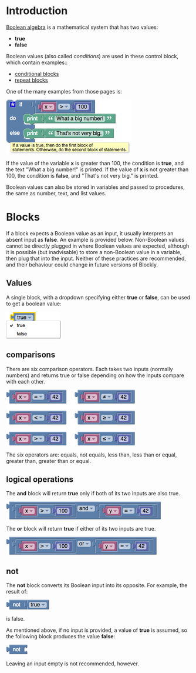 
# Introduction

[Boolean algebra](https://en.wikipedia.org/wiki/Boolean_algebra) is a mathematical system that has two values:
  * **true**
  * **false**

Boolean values (also called _conditions_) are used in these control block, which contain examples::
  * [conditional blocks](IfElse)
  * [repeat blocks](Loops#repeat)

One of the many examples from those pages is:

![](if-else.png)

If the value of the variable **x** is greater than 100, the condition is **true**, and the text "What a big number!" is printed.  If the value of **x** is not greater than 100, the condition is **false**, and "That's not very big." is printed.

Boolean values can also be stored in variables and passed to procedures, the same as number, text, and list values.

# Blocks

If a block expects a Boolean value as an input, it usually interprets an absent input as **false**.  An example is provided below.  Non-Boolean values cannot be directly plugged in where Boolean values are expected, although it is possible (but inadvisable) to store a non-Boolean value in a variable, then plug that into the input.  Neither of these practices are recommended, and their behaviour could change in future versions of Blockly.

## Values

A single block, with a dropdown specifying either **true** or **false**, can be used to get a boolean value:

![](logic-true-false.png)

## comparisons

There are six comparison operators.  Each takes two inputs (normally numbers) and returns true or false depending on how the inputs compare with each other.

![](logic-compare.png)

The six operators are: equals, not equals, less than, less than or equal, greater than, greater than or equal.

## logical operations

The **and** block will return **true** only if both of its two inputs are also true.

![](logic-and.png)

The **or** block will return **true** if either of its two inputs are true.

![](logic-or.png)

## not

The **not** block converts its Boolean input into its opposite.  For example, the result of:

![](logic-not-true.png)

is false.

As mentioned above, if no input is provided, a value of **true** is assumed, so the following block produces the value **false**:

![](logic-not.png)

Leaving an input empty is not recommended, however.
